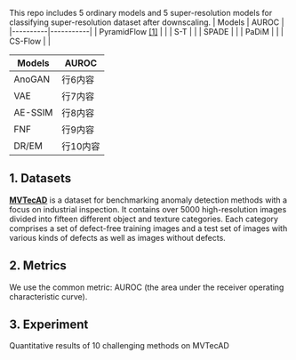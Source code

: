 This repo includes 5 ordinary models and 5 super-resolution models for classifying super-resolution dataset after downscaling.
| Models       | AUROC       |
|----------|-----------|
| PyramidFlow [[1]](https://openaccess.thecvf.com/content/CVPR2023/papers/Lei_PyramidFlow_High-Resolution_Defect_Contrastive_Localization_Using_Pyramid_Normalizing_Flow_CVPR_2023_paper.pdf)  |    |
| S-T      |    |
| SPADE    |    |
| PaDiM    |    |
| CS-Flow  |    |

| Models       | AUROC       |
|----------|-----------|
| AnoGAN   | 行6内容   |
| VAE      | 行7内容   |
| AE-SSIM  | 行8内容   |
| FNF      | 行9内容   |
| DR/EM    | 行10内容  |


## 1. Datasets
**[MVTecAD](https://openaccess.thecvf.com/content_CVPR_2019/papers/Bergmann_MVTec_AD_--_A_Comprehensive_Real-World_Dataset_for_Unsupervised_Anomaly_CVPR_2019_paper.pdf)** is a dataset for benchmarking anomaly detection methods with a focus on industrial inspection. It contains over 5000 high-resolution images divided into fifteen different object and texture categories. Each category comprises a set of defect-free training images and a test set of images with various kinds of defects as well as images without defects.

## 2. Metrics
We use the common metric: AUROC (the area under the receiver operating characteristic curve).

## 3. Experiment
Quantitative results of 10 challenging methods on MVTecAD
